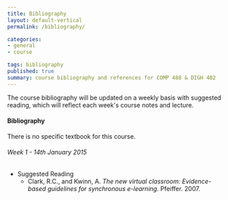 ```yaml
---
title: Bibliography
layout: default-vertical
permalink: /bibliography/

categories:
- general
- course

tags: bibliography
published: true
summary: course bibliography and references for COMP 488 & DIGH 402
---
```


The course bibliography will be updated on a weekly basis with suggested reading, 
which will reflect each week's course notes and lecture.

#### Bibliography

There is no specific textbook for this course.

###### Week 1 - 14th January 2015
  
  * Suggested Reading
    * Clark, R.C., and Kwinn, A. *The new virtual classroom: Evidence-based guidelines for synchronous e-learning.* Pfeiffer. 2007.


